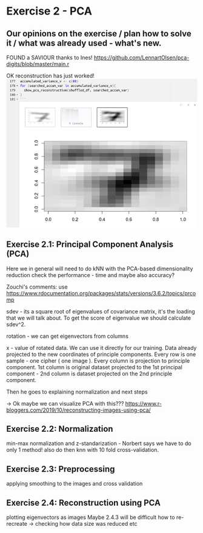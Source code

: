 # Exercise 2 - PCA


## Our opinions on the exercise / plan how to solve it / what was already used - what's new.

FOUND a SAVIOUR thanks to Ines!
https://github.com/LennartOlsen/pca-digits/blob/master/main.r

OK reconstruction has just worked!
![reconstruction_proof](reconstruction_proof.png)

## Exercise 2.1: Principal Component Analysis (PCA)
Here we in general will need to do kNN with the PCA-based dimensionality reduction
	check the performance - time and maybe also accuracy?
	
Zouchi's comments:
use https://www.rdocumentation.org/packages/stats/versions/3.6.2/topics/prcomp
	
sdev - its a square root of eigenvalues of covariance matrix, it's the loading that we will talk about. To get the score of eigenvalue we should calculate sdev^2.
	
rotation - we can get eigenvectors from columns
	
x - value of rotated data. We can use it directly for our training. Data already projected to the new coordinates of principle components. Every row is one sample - one cipher ( one image ). Every column is projection to principle component. 1st column is original dataset projected to the 1st principal component - 2nd column is dataset projected on the 2nd principle component.
	
Then he goes to explaining normalization and next steps


-> Ok maybe we can visualize PCA with this???
https://www.r-bloggers.com/2019/10/reconstructing-images-using-pca/

## Exercise 2.2: Normalization
min-max normalization and z-standarization - Norbert says we have to do only 1 method!
also do then knn with 10 fold cross-validation.


## Exercise 2.3: Preprocessing
applying smoothing to the images and cross validation


## Exercise 2.4: Reconstruction using PCA
plotting eigenvectors as images
Maybe 2.4.3 will be difficult
how to re-recreate -> checking how data size was reduced etc



 
